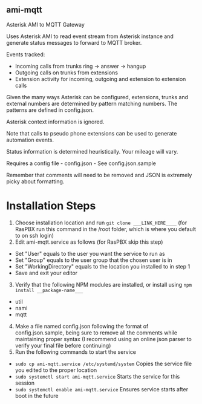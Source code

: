 ## ami-mqtt
Asterisk AMI to MQTT Gateway

Uses Asterisk AMI to read event stream from Asterisk instance and generate
status messages to forward to MQTT broker.

Events tracked:
* Incoming calls from trunks ring -> answer -> hangup
* Outgoing calls on trunks from extensions
* Extension activity for incoming, outgoing and extension to extension calls

Given the many ways Asterisk can be configured, extensions, trunks and external numbers
are determined by pattern matching numbers. The patterns are defined in config.json.

Asterisk context information is ignored.

Note that calls to pseudo phone extensions can be used to generate automation events.

Status information is determined heuristically. Your mileage will vary.

Requires a config file - config.json - See config.json.sample

Remember that comments will need to be removed and JSON is extremely picky
about formatting.

# Installation Steps

1. Choose installation location and run ```git clone ___LINK_HERE____``` (for RasPBX run this command in the /root folder, which is where you default to on ssh login)
2. Edit ami-mqtt.service as follows (for RasPBX skip this step)
  * Set "User" equals to the user you want the service to run as
  * Set "Group" equals to the user group that the chosen user is in
  * Set "WorkingDirectory" equals to the location you installed to in step 1
  * Save and exit your editor
3. Verify that the following NPM modules are installed, or install using ```npm install __package-name___```
  * util
  * nami
  * mqtt
4. Make a file named config.json following the format of config.json.sample, being sure to remove all the comments while maintaining proper syntax (I recommend using an online json parser to verify your final file before continuing)
5. Run the following commands to start the service
  * ```sudo cp ami-mqtt.service /etc/systemd/system``` Copies the service file you edited to the proper location
  * ```sudo systemctl start ami-mqtt.service``` Starts the service for this session
  * ```sudo systemctl enable ami-mqtt.service``` Ensures service starts after boot in the future
